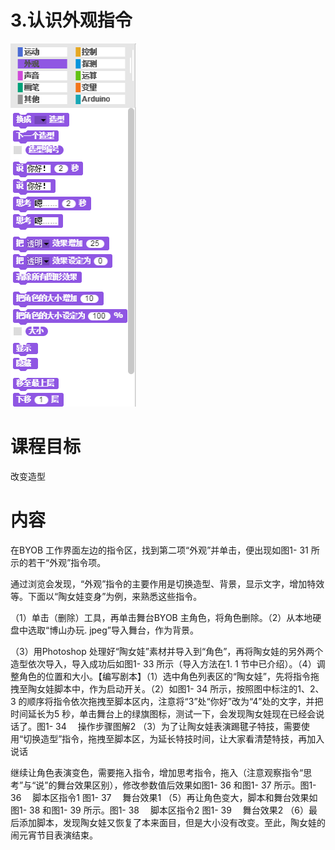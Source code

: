 # 3.认识外观指令

![](/assets/snap-looks.png)

# 课程目标

改变造型

# 内容

在BYOB 工作界面左边的指令区，找到第二项“外观”并单击，便出现如图1- 31 所示的若干“外观”指令项。

通过浏览会发现，“外观”指令的主要作用是切换造型、背景，显示文字，增加特效等。下面以“陶女娃变身”为例，来熟悉这些指令。

（1）单击（删除）工具，再单击舞台BYOB 主角色，将角色删除。（2）从本地硬盘中选取“博山办玩. jpeg”导入舞台，作为背景。

（3）用Photoshop 处理好“陶女娃”素材并导入到“角色”，再将陶女娃的另外两个造型依次导入，导入成功后如图1- 33 所示（导入方法在1. 1 节中已介绍）。（4）调整角色的位置和大小。【编写剧本】（1）选中角色列表区的“陶女娃”，先将指令拖拽至陶女娃脚本中，作为启动开关。（2）如图1- 34 所示，按照图中标注的1、2、3 的顺序将指令依次拖拽至脚本区内，注意将“3”处“你好”改为“4”处的文字，并把时间延长为5 秒，单击舞台上的绿旗图标，测试一下，会发现陶女娃现在已经会说话了。图1- 34 　操作步骤图解2 （3）为了让陶女娃表演踢毽子特技，需要使用“切换造型”指令，拖拽至脚本区，为延长特技时间，让大家看清楚特技，再加入说话

继续让角色表演变色，需要拖入指令，增加思考指令，拖入（注意观察指令“思考”与“说”的舞台效果区别），修改参数值后效果如图1- 36 和图1- 37 所示。图1- 36 　脚本区指令1 图1- 37 　舞台效果1 （5）再让角色变大，脚本和舞台效果如图1- 38 和图1- 39 所示。图1- 38 　脚本区指令2 图1- 39 　舞台效果2 （6）最后添加脚本，发现陶女娃又恢复了本来面目，但是大小没有改变。至此，陶女娃的闹元宵节目表演结束。

